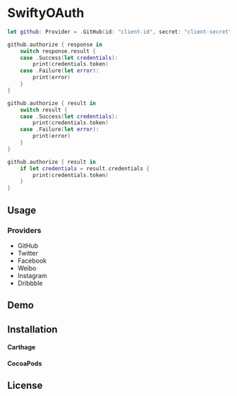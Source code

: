 # SwiftyOAuth

```swift
let github: Provider = .GitHub(id: "client-id", secret: "client-secret")

github.authorize { response in
    switch response.result {
    case .Success(let credentials):
        print(credentials.token)
    case .Failure(let error):
        print(error)
    }
}

github.authorize { result in
    switch result {
    case .Success(let credentials):
        print(credentials.token)
    case .Failure(let error):
        print(error)
    }
}

github.authorize { result in
    if let credentials = result.credentials {
        print(credentials.token)
    }
}
```

## Usage

### Providers

- GitHub
- Twitter
- Facebook
- Weibo
- Instagram
- Dribbble

## Demo

## Installation

#### Carthage

#### CocoaPods

## License
